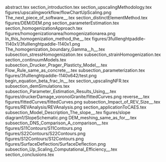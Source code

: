 abstract.tex
section_introduction.tex
section_upscalingMethodology.tex
figures/upscalingworkflow/flowChartUpScaling.png
The_next_piece_of_software__.tex
section_distinctElementMethod.tex
figures/DEM/DEM.png
section_parameterEstimation.tex
section_homogenizationApproach.tex
figures/homogenizationarea/homogenizationarea.png
In_this_homogenization_method_the__.tex
figures/3fulllenghtpaddle-1140x1/3fulllenghtpaddle-1140x1.png
The_homogenization_boundary_Gamma__h__.tex
subsection_stressHomogenization.tex
subsection_strainHomogenization.tex
section_continuumModels.tex
subsection_Drucker_Prager_Plasticty_Model__.tex
Flow_Rule_same_as_concrete__.tex
subsection_parameterization.tex
figures/3fulllenghtpaddle-1140x642/test.png
begin_equation_beta_frac_ln__.tex
section_upscalingNFR.tex
subsection_demSimulations.tex
subsection_Parameter_Estimation_Results_Using__.tex
figures/druckerDamage_voronoiGranite/fittedCurves.png
reverse__.tex
figures/fittedCurves/fittedCurves.png
subsection_Impact_of_REV_Size__.tex
figures/REVAnalysis/REVAnalysis.png
section_applicationToCAES.tex
subsection_Model_Description_The_slope__.tex
figures/slope diagram1/SlopeSchematic.png
DEM_meshing_same_as_for__.tex
subsection_DNS_Comparison_A_comparison__.tex
figures/S11Contours/S11Contours.png
figures/S22Contours/S22Contours.png
figures/S12Contours/S12Contours.png
figures/SurfaceDeflection/SurfaceDeflection.png
subsection_Up_Scaling_Computational_Efficiency__.tex
section_conclusions.tex